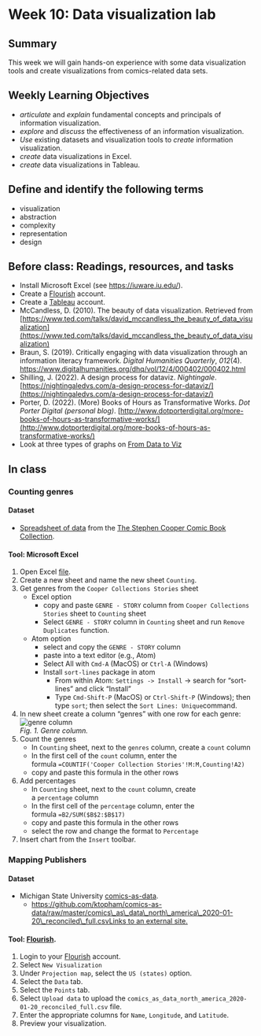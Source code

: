 # Week 10: Data visualization lab

## Summary
This week we will gain hands-on experience with some data visualization tools and create visualizations from comics-related data sets.

## Weekly Learning Objectives

- *articulate* and *explain* fundamental concepts and principals of information visualization.
- *explore* and *discuss* the effectiveness of an information visualization.
- *Use* existing datasets and visualization tools to *create* information visualization.
- _create_ data visualizations in Excel.
- _create_ data visualizations in Tableau.

## Define and identify the following terms
- visualization  
- abstraction  
- complexity  
- representation  
- design  
  
## Before class: Readings, resources, and tasks
- Install Microsoft Excel (see <https://iuware.iu.edu/>).
- Create a [Flourish](https://flourish.studio/) account.
- Create a [Tableau](https://www.tableau.com/academic/students) account.
- McCandless, D. (2010). The beauty of data visualization. Retrieved from [https://www.ted.com/talks/david_mccandless_the_beauty_of_data_visualization](https://www.ted.com/talks/david_mccandless_the_beauty_of_data_visualization)
- Braun, S. (2019). Critically engaging with data visualization through an information literacy framework. _Digital Humanities Quarterly_, _012_(4). https://www.digitalhumanities.org/dhq/vol/12/4/000402/000402.html
- Shilling, J. (2022). A design process for dataviz. _Nightingale_. [https://nightingaledvs.com/a-design-process-for-dataviz/](https://nightingaledvs.com/a-design-process-for-dataviz/)
- Porter, D. (2022). (More) Books of Hours as Transformative Works. _Dot Porter Digital (personal blog)_. [http://www.dotporterdigital.org/more-books-of-hours-as-transformative-works/](http://www.dotporterdigital.org/more-books-of-hours-as-transformative-works/)
- Look at three types of graphs on [From Data to Viz](https://www.data-to-viz.com/)
 
## In class

<!-- -  [Information Visualization Discussion and Evaluation](https://iu.instructure.com/courses/2120676/discussion_topics/12496903)-->
### Counting genres

#### Dataset

*   [Spreadsheet of data](https://mikrowelle.github.io/cooper-comics-final/data/Cooper%20Comics%20Reprint%20Metadata.xlsx) from the [The Stephen Cooper Comic Book Collection](https://cary-exhibits.rit.edu/exhibits/show/cooper-comics).

#### Tool: Microsoft Excel

1.  Open Excel [file](https://mikrowelle.github.io/cooper-comics-final/data/Cooper%20Comics%20Reprint%20Metadata.xlsx).
2.  Create a new sheet and name the new sheet `Counting`.
3.  Get genres from the `Cooper Collections Stories` sheet
    *   Excel option
        *   copy and paste `GENRE - STORY` column from `Cooper Collections Stories` sheet to `Counting` sheet
        *   Select `GENRE - STORY` column in `Counting` sheet and run `Remove Duplicates` function.
    *   Atom option
        *   select and copy the `GENRE - STORY` column
        *   paste into a text editor (e.g., Atom)
        *   Select All with `Cmd-A` (MacOS) or `Ctrl-A` (Windows)
        *   Install `sort-lines` package in atom
            *   From within Atom: `Settings -> Install` -\> search for “sort-lines” and click “Install”
            *   Type `Cmd-Shift-P` (MacOS) or `Ctrl-Shift-P` (Windows); then type `sort`; then select the `Sort Lines: Unique`command.
4.  In new sheet create a column “genres” with one row for each genre:   
![genre column](images/genre_column.png)  
_Fig. 1. Genre column._
5.  Count the genres
    *   In `Counting` sheet, next to the `genres` column, create a `count` column
    *   In the first cell of the `count` column, enter the formula `=COUNTIF('Cooper Collection Stories'!M:M,Counting!A2)`
    *   copy and paste this formula in the other rows
6.  Add percentages
    *   In `Counting` sheet, next to the `count` column, create a `percentage` column
    *   In the first cell of the `percentage` column, enter the formula `=B2/SUM($B$2:$B$17)`
    *   copy and paste this formula in the other rows
    *   select the row and change the format to `Percentage`
7.  Insert chart from the `Insert` toolbar.

### Mapping Publishers

#### Dataset

*   Michigan State University [comics-as-data](https://github.com/ktopham/comics-as-data).
    *   [https://github.com/ktopham/comics-as-data/raw/master/comics\_as\_data\_north\_america\_2020-01-20\_reconciled\_full.csvLinks to an external site.](https://github.com/ktopham/comics-as-data/raw/master/comics_as_data_north_america_2020-01-20_reconciled_full.csv)

#### Tool: [Flourish](https://flourish.studio/).

1.  Login to your [Flourish](https://flourish.studio/) account.
2.  Select `New Visualization`
3.  Under `Projection map`, select the `US (states)` option.
4.  Select the `Data` tab.
5.  Select the `Points` tab.
6.  Select `Upload data` to upload the `comics_as_data_north_america_2020-01-20_reconciled_full.csv` file.
7.  Enter the appropriate columns for `Name`, `Longitude`, and `Latitude`.
8.  Preview your visualization.

